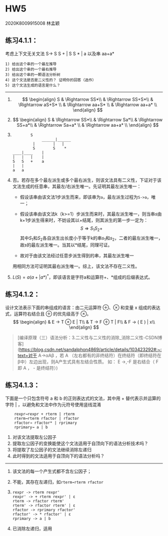 # HW5

2020K8009915008 林孟颖

## 练习4.1.1：

考虑上下文无关文法
	S→ S S + | S S * | a
    以及串 aa+a*

	1) 给出这个串的一个最左推导
	2) 给出这个串的一个最右推导
	3) 给出这个串的一颗语法分析树
	4) 这个文法是否是二义性的？ 证明你的回答（选作）
	5) 这个文法生成的语言是什么？

---

1) 
   $$
   \begin{align}
   S 
   & \Rightarrow SS*\\
   & \Rightarrow SS+S*\\
   & \Rightarrow aS+S* \\
   & \Rightarrow aa+S* \\
   & \Rightarrow aa+a* \\
   \end{align}
   $$

2) 
   $$
   \begin{align}
   S 
   & \Rightarrow SS*\\
   & \Rightarrow Sa*\\
   & \Rightarrow SS+a*\\
   & \Rightarrow Sa+a* \\
   & \Rightarrow aa+a* \\
   \end{align}
   $$

3) ```
       	   S
            	______|______
          	|        |   |
          	S    	 S    *
   ____|____    |
   |   |   |    |
   S   S   +    a
   |   |       
   a   a    
   
   ```

4) 否。若存在多个最左派生或多个最右派生，则该文法具有二义性，下证对于该文法生成的任意串，其最左/右派生唯一。先证明其最左派生唯一：

   - 假设该串由该文法1步派生而来，即该串为`a`，最左派生过程为`S->a`，唯一；

   - 假设该串由该文法k（k>=1）步派生而来时，其最左派生唯一，则当串$s$由k+1步派生得来时，不妨设其以+结尾，则其派生的第一步一定为：
     $$
     S\Rightarrow S_1S_2+
     $$
     其中$S_1$和$S_2$各自派生出长度小于等于k的串$s_1$和$s_2$，二者的最左派生唯一，故$s$的最左派生唯一。当其以*结尾，同理可证。

   - 故对于由该文法经过任意步派生得到的串，其最左派生唯一

   用相同方法可证明其最右派生唯一。综上，该文法不存在二义性。

5) $L(S)=a(a+|a*)^*$，即该语言是字符a和运算符+、*组成的后缀表达式。



## 练习4.1.2：

设计文法表示下面的串组成的语言：由二元运算符 ⊕、⊗ 和变量 x 组成的表达式，运算符右结合且 ⊕ 的优先级高于 ⊗。
$$
\begin{align}
& E → T ⊗ E | T\\
& T → F ⊕ T | F\\
& F → ( E ) | x\\
\end{align}
$$

> [编译原理（三）语法分析：3.二义性与二义性的消除_消除二义性-CSDN博客](https://blog.csdn.net/sandalphon4869/article/details/103423292#:~:text=对于 A→αAβ ，若 A （左右都有的非终结符）在终结符（即终结符在β中）左边出现，则A产生式具有左结合性质。 如： E →,-F 是右结合（ F 即 A ， - 是终结符）)

## 练习4.1.3：

下面是一个只包含符号 a 和 b 的正则表达式的文法，其中用 + 替代表示并运算的字符 | ，以避免和文法中作为元符号使用竖线混淆

```
	rexpr→rexpr + rterm | rterm
	rterm→rterm rfactor | rfactor
	rfactor→ rfactor* | rprimary
	rprimary→ a | b
```



1) 对该文法提取左公因子
2) 提取左公因子的变换能使这个文法适用于自顶向下的语法分析技术吗？
3) 将提取了左公因子的文法继续消除左递归
4) 此时得到的文法适用于自顶向下的语法分析吗？

---

1. 该文法的每一个产生式都不含左公因子；

2. 不能，其存在左递归，如`rterm→rterm rfactor`

3. ```
   rexpr -> rterm rexpr'
   rexpr' -> + rterm rexpr' | ε
   rterm -> rfactor rterm'
   rterm' -> rfactor rterm' | ε
   rfactor -> rprimary rfactor'
   rfactor' -> * rfactor' | ε
   rprimary -> a | b
   ```

4. 已消除左递归，适用





